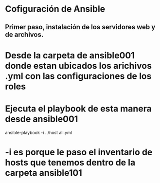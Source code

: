 # Cofiguración de Ansible

## Primer paso, instalación de los servidores web y de archivos.
# Desde la carpeta de ansible001 donde estan ubicados los arichivos .yml con las configuraciones de los roles
# Ejecuta el playbook de esta manera desde ansible001

ansible-playbook -i ../host all.yml

# -i es porque le paso el inventario de hosts que tenemos dentro de la carpeta ansible101
